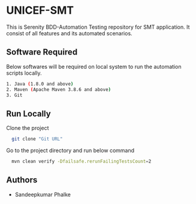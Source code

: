 
# UNICEF-SMT

This is Serenity BDD-Automation Testing repository for SMT application. It consist of all features and its automated scenarios.

## Software Required

Below softwares will be required on local system to run the automation scripts locally.

```bash
1. Java (1.8.0 and above)
2. Maven (Apache Maven 3.8.6 and above)
3. Git
```

## Run Locally

Clone the project

```bash
  git clone "Git URL"
```

Go to the project directory and run below command

```bash
  mvn clean verify -Dfailsafe.rerunFailingTestsCount=2
```


## Authors

- Sandeepkumar Phalke

